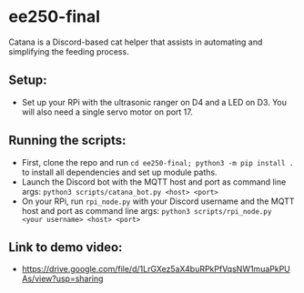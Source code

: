 # ee250-final
Catana is a Discord-based cat helper that assists in automating and simplifying the feeding process.

## Setup:
* Set up your RPi with the ultrasonic ranger on D4 and a LED on D3. You will also need a single servo motor on port 17.

## Running the scripts:
* First, clone the repo and run `cd ee250-final; python3 -m pip install .` to install all dependencies and set up module paths.
* Launch the Discord bot with the MQTT host and port as command line args: `python3 scripts/catana_bot.py <host> <port>`
* On your RPi, run `rpi_node.py` with your Discord username and the MQTT host and port as command line args: `python3 scripts/rpi_node.py <your username> <host> <port>`

## Link to demo video:
* https://drive.google.com/file/d/1LrGXez5aX4buRPkPfVqsNW1muaPkPUAs/view?usp=sharing
